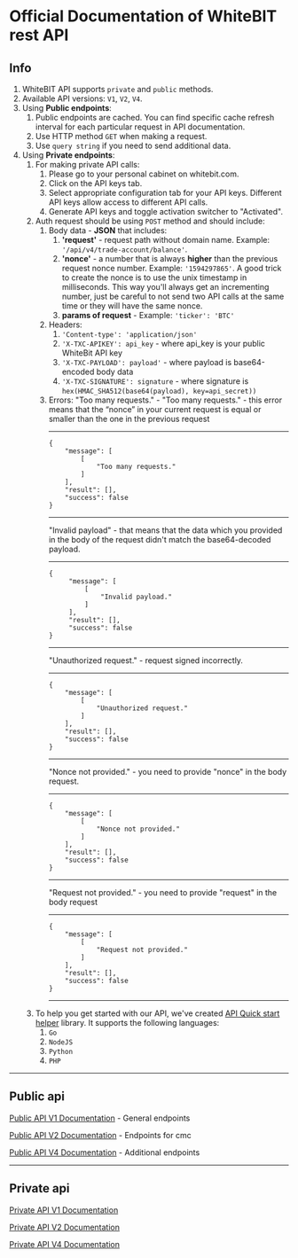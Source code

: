 # Official Documentation of WhiteBIT rest API

## Info

1. WhiteBIT API supports `private` and `public` methods.
2. Available API versions: `V1`, `V2`, `V4`.
3. Using **Public endpoints**:
    1. Public endpoints are cached. You can find specific cache refresh interval for each particular request in API documentation.
    2. Use HTTP method `GET` when making a request.
    3. Use `query string` if you need to send additional data.
4. Using **Private endpoints**:
    1. For making private API calls:
        1. Please go to your personal cabinet on whitebit.com.
        2. Click on the API keys tab.
        3. Select appropriate configuration tab for your API keys. Different API keys allow access to different API calls.
        4. Generate API keys and toggle activation switcher to "Activated".
    2. Auth request should be using `POST` method and should include:
        1. Body data - **JSON** that includes:
            1. **'request'** - request path without domain name. Example: `'/api/v4/trade-account/balance'`.
            2. **'nonce'** - a number that is always **higher** than the previous request nonce number. Example: `'1594297865'`. A good trick to create the nonce is to use the unix timestamp in milliseconds. This way you'll always get an incrementing number, just be careful to not send two API calls at the same time or they will have the same nonce.
            3. **params of request** - Example: `'ticker': 'BTC'`
        2. Headers:
            1. `'Content-type': 'application/json'`
            2. `'X-TXC-APIKEY': api_key` - where api_key is your public WhiteBit API key
            3. `'X-TXC-PAYLOAD': payload'` - where payload is base64-encoded body data
            4. `'X-TXC-SIGNATURE': signature` - where signature is `hex(HMAC_SHA512(base64(payload), key=api_secret))`
        3. Errors:
            "Too many requests." - "Too many requests." - this error means that the “nonce” in your current request is equal or smaller than the one in the previous request
            ___
            ```json5
            {
                "message": [
                    [
                        "Too many requests."
                    ]
                ],
                "result": [],
                "success": false
            }
            ```
            ___
            "Invalid payload" - that means that the data which you provided in the body of the  request didn't match the base64-decoded payload.
            ___
            ```json5
            {
                 "message": [
                     [
                         "Invalid payload."
                     ]
                 ],
                 "result": [],
                 "success": false
            }
            ```
            ___
            "Unauthorized request." - request signed incorrectly.
            ___
            ```json5
            {
                "message": [
                    [
                        "Unauthorized request."
                    ]
                ],
                "result": [],
                "success": false
            }
            ```
            ___ 
            "Nonce not provided." - you need to provide "nonce" in the body request.
            ___
            ```json5
            {
                "message": [
                    [
                        "Nonce not provided."
                    ]
                ],
                "result": [],
                "success": false
            }
            ```
            ___ 
            "Request not provided." - you need to provide "request" in the body request
            ___
            ```json5
            {
                "message": [
                    [
                        "Request not provided."
                    ]
                ],
                "result": [],
                "success": false
            }
            ```
            ___ 
    3. To help you get started with our API, we've created [API Quick start helper](https://github.com/whitebit-exchange/api-quickstart) library. It supports the following languages:
        1. ``Go``
        2. ``NodeJS``
        3. ``Python``
        4. ``PHP``

___

## Public api

[Public API V1 Documentation](/Public/http-public-v1-doc.md) - General endpoints

[Public API V2 Documentation](/Public/http-public-v2-doc.md) - Endpoints for cmc

[Public API V4 Documentation](/Public/http-public-v4-doc.md) - Additional endpoints

___

## Private api

[Private API V1 Documentation](/Private/http-private-v1-doc.md)

[Private API V2 Documentation](/Public/http-public-v1-doc.md)

[Private API V4 Documentation](/Public/http-public-v1-doc.md)